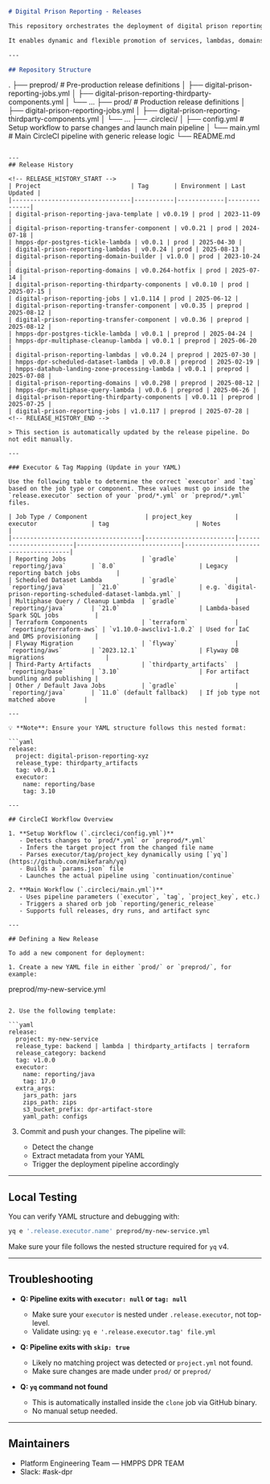 ```markdown
# Digital Prison Reporting - Releases

This repository orchestrates the deployment of digital prison reporting components using **CircleCI**, based on YAML configuration files located in `prod/` and `preprod/` directories.

It enables dynamic and flexible promotion of services, lambdas, domains, and other artifacts across environments using a parameterized CI/CD setup.

---

## Repository Structure

```

.
├── preprod/                            # Pre-production release definitions
│   ├── digital-prison-reporting-jobs.yml
│   ├── digital-prison-reporting-thirdparty-components.yml
│   └── ...
├── prod/                               # Production release definitions
│   ├── digital-prison-reporting-jobs.yml
│   ├── digital-prison-reporting-thirdparty-components.yml
│   └── ...
├── .circleci/
│   ├── config.yml                      # Setup workflow to parse changes and launch main pipeline
│   └── main.yml                        # Main CircleCI pipeline with generic release logic
└── README.md

```

---
## Release History

<!-- RELEASE_HISTORY_START -->
| Project                         | Tag       | Environment | Last Updated |
|---------------------------------|-----------|-------------|---------------|
| digital-prison-reporting-java-template | v0.0.19 | prod | 2023-11-09 |
| digital-prison-reporting-transfer-component | v0.0.21 | prod | 2024-07-18 |
| hmpps-dpr-postgres-tickle-lambda | v0.0.1 | prod | 2025-04-30 |
| digital-prison-reporting-lambdas | v0.0.24 | prod | 2025-08-13 |
| digital-prison-reporting-domain-builder | v1.0.0 | prod | 2023-10-24 |
| digital-prison-reporting-domains | v0.0.264-hotfix | prod | 2025-07-14 |
| digital-prison-reporting-thirdparty-components | v0.0.10 | prod | 2025-07-15 |
| digital-prison-reporting-jobs | v1.0.114 | prod | 2025-06-12 |
| digital-prison-reporting-transfer-component | v0.0.35 | preprod | 2025-08-12 |
| digital-prison-reporting-transfer-component | v0.0.36 | preprod | 2025-08-12 |
| hmpps-dpr-postgres-tickle-lambda | v0.0.1 | preprod | 2025-04-24 |
| hmpps-dpr-multiphase-cleanup-lambda | v0.0.1 | preprod | 2025-06-20 |
| digital-prison-reporting-lambdas | v0.0.24 | preprod | 2025-07-30 |
| hmpps-dpr-scheduled-dataset-lambda | v0.0.8 | preprod | 2025-02-19 |
| hmpps-datahub-landing-zone-processing-lambda | v0.0.1 | preprod | 2025-07-08 |
| digital-prison-reporting-domains | v0.0.298 | preprod | 2025-08-12 |
| hmpps-dpr-multiphase-query-lambda | v0.0.6 | preprod | 2025-06-26 |
| digital-prison-reporting-thirdparty-components | v0.0.11 | preprod | 2025-07-25 |
| digital-prison-reporting-jobs | v1.0.117 | preprod | 2025-07-28 |
<!-- RELEASE_HISTORY_END -->

> This section is automatically updated by the release pipeline. Do not edit manually.

---

### Executor & Tag Mapping (Update in your YAML)

Use the following table to determine the correct `executor` and `tag` based on the job type or component. These values must go inside the `release.executor` section of your `prod/*.yml` or `preprod/*.yml` files.

| Job Type / Component                | project_key            | executor               | tag                        | Notes                               |
|------------------------------------|-------------------------|------------------------|-----------------------------|--------------------------------------|
| Reporting Jobs                     | `gradle`                | `reporting/java`       | `8.0`                       | Legacy reporting batch jobs          |
| Scheduled Dataset Lambda           | `gradle`                | `reporting/java`       | `21.0`                      | e.g. `digital-prison-reporting-scheduled-dataset-lambda.yml` |
| Multiphase Query / Cleanup Lambda  | `gradle`                | `reporting/java`       | `21.0`                      | Lambda-based Spark SQL jobs          |
| Terraform Components               | `terraform`             | `reporting/terraform-aws` | `v1.10.0-awscliv1-1.0.2` | Used for IaC and DMS provisioning    |
| Flyway Migration                   | `flyway`                | `reporting/aws`        | `2023.12.1`                 | Flyway DB migrations                 |
| Third-Party Artifacts              | `thirdparty_artifacts`  | `reporting/base`       | `3.10`                      | For artifact bundling and publishing |
| Other / Default Java Jobs          | `gradle`                | `reporting/java`       | `11.0` (default fallback)   | If job type not matched above        |

---

💡 **Note**: Ensure your YAML structure follows this nested format:

```yaml
release:
  project: digital-prison-reporting-xyz
  release_type: thirdparty_artifacts
  tag: v0.0.1
  executor:
    name: reporting/base
    tag: 3.10

---

## CircleCI Workflow Overview

1. **Setup Workflow (`.circleci/config.yml`)**
   - Detects changes to `prod/*.yml` or `preprod/*.yml`
   - Infers the target project from the changed file name
   - Parses executor/tag/project_key dynamically using [`yq`](https://github.com/mikefarah/yq)
   - Builds a `params.json` file
   - Launches the actual pipeline using `continuation/continue`

2. **Main Workflow (`.circleci/main.yml`)**
   - Uses pipeline parameters (`executor`, `tag`, `project_key`, etc.)
   - Triggers a shared orb job `reporting/generic_release`
   - Supports full releases, dry runs, and artifact sync

---

## Defining a New Release

To add a new component for deployment:

1. Create a new YAML file in either `prod/` or `preprod/`, for example:
```

preprod/my-new-service.yml

````

2. Use the following template:

```yaml
release:
  project: my-new-service
  release_type: backend | lambda | thirdparty_artifacts | terraform
  release_category: backend
  tag: v1.0.0
  executor:
    name: reporting/java
    tag: 17.0
  extra_args:
    jars_path: jars
    zips_path: zips
    s3_bucket_prefix: dpr-artifact-store
    yaml_path: configs
````

3. Commit and push your changes. The pipeline will:

   * Detect the change
   * Extract metadata from your YAML
   * Trigger the deployment pipeline accordingly

---

## Local Testing

You can verify YAML structure and debugging with:

```bash
yq e '.release.executor.name' preprod/my-new-service.yml
```

Make sure your file follows the nested structure required for `yq` v4.

---

## Troubleshooting

* **Q: Pipeline exits with `executor: null` or `tag: null`**

  * Make sure your `executor` is nested under `.release.executor`, not top-level.
  * Validate using: `yq e '.release.executor.tag' file.yml`

* **Q: Pipeline exits with `skip: true`**

  * Likely no matching project was detected or `project.yml` not found.
  * Make sure changes are made under `prod/` or `preprod/`

* **Q: `yq` command not found**

  * This is automatically installed inside the `clone` job via GitHub binary.
  * No manual setup needed.

---

## Maintainers

* Platform Engineering Team —  HMPPS DPR TEAM
* Slack: #ask-dpr


